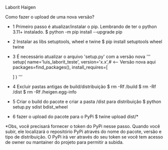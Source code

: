Laborit Haigen

Como fazer o upload de uma nova versão?

- 1 Primeiro passo é atualizar/instalar o pip. Lembrando de ter o python 3.11+ instalado.
$ python -m pip install --upgrade pip

- 2 Instalar as libs setuptools, wheel e twine
$ pip install setuptools wheel twine 

- 3 É necessário atualizar o arquivo 'setup.py' com a versão nova
''' 
setup(
    name='luis_laborit_teste',
    version='x.x',# <-- Versão nova aqui
    packages=find_packages(),
    install_requires=[
        
    ]
)
'''

- 4 Excluir pastas antigas de build/distribuição 
$ rm -Rf /build
$ rm -Rf /dist
$ rm -Rf /heigen.egg-info


- 5 Criar o build do pacote e criar a pasta /dist para distribuição
$ python setup.py sdist bdist_wheel

- 6 fazer o upload do pacote para o PyPi
$ twine upload dist/*

*Obs, você precisará fornecer o token do PyPi nesse passo. Quando você subir, ele localizará
o repositório PyPi através do nome do pacote, versão e tipo de distribuição. O PyPi irá
ver através do seu token se você tem acesso de owner ou mantainer do projeto para permitir
a subida.